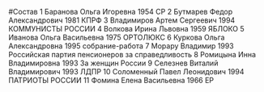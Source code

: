 #Состав
1 Баранова Ольга Игоревна 1954 СР
2 Бутмарев Федор Александрович 1981 КПРФ
3 Владимиров Артем Сергеевич 1994 КОММУНИСТЫ РОССИИ
4 Волкова Ирина Львовна 1959 ЯБЛОКО
5 Иванова Ольга Васильевна 1975 ОРТОЛЮКС
6 Куркова Ольга Александровна 1995 собрание-работа
7 Морару Владимир 1993 Российская партия пенсионеров за справедливость
8 Ромицына Инна Владимировна 1993 За женщин России
9 Селезнев Виталий Владимирович 1993 ЛДПР
10 Соломенный Павел Леонидович 1994 ПАТРИОТЫ РОССИИ
11 Фомина Елена Васильевна 1966 ЕР
